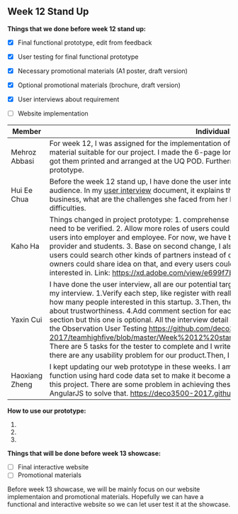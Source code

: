 ## Week 12 Stand Up
**Things that we done before week 12 stand up:**

- [x]  Final functional prototype, edit from feedback
- [x]  User testing for final functional prototype 
- [x]  Necessary promotional materials (A1 poster, draft version)
- [x]  Optional promotional materials (brochure, draft version)
- [x]  User interviews about requirement 
- [ ]  Website implementation


Member  | Individual work done
--- | ---
Mehroz Abbasi | For week 12, I was assigned for the implementation of promotion materials after careful consideration of the material suitable for our project. I made the 6-page long project brochure and an A1 poster as required. I also got them printed and arranged at the UQ POD. Furthermore, I wrote the instructions on how to use the prototype. 
Hui Ee Chua | Before the week 12 stand up, I have done the user interview and user testing with our potential target audience. In my [user interview](https://github.com/deco3500-2017/teamhighfive/blob/master/Week%2012%20stand%20up/User_interview_%26_testing.md) document, it explains the user background, her process of starting up a new business, what are the challenges she faced from her business and what is her plan for solving these difficulties. 
Kaho Ha | Things changed in project prototype: 1. comprehense registration page to be more detail, and users ID or IC need to be verified. 2. Allow more roles of users could involve in our website, previously we only categorise users into employer and employee. For now, we have business owner, business seeker, investor, service provider and students. 3. Base on second change, I also implement more pages about skill search pages. users could search other kinds of partners instead of only job seekers. 4. In discussion forum, business owners could share idea on that, and every users could leave their comments and click 'like' if they fall interested in. Link: https://xd.adobe.com/view/e699f7b7-7a29-40a6-b1e5-e881c11f6ed1/
Yaxin Cui | I have done the user interview, all are our potential target audience. And here are the useful feedback from my interview. 1.Verify each step, like register with really IC, verify the certificate. 2.Build a like button show how many people interested in this startup.  3.Then, the user can use more service if they have higher credit about trustworthiness. 4.Add comment section for each startup post. 5.Next, it can have one more feedback section but this one is optional. All the interview detail and summary can be found in [there](https://github.com/deco3500-2017/teamhighfive/blob/master/Week%2012%20stand%20up/User%20interview%20document_week12.pdf) And I have done the Observation User Testing  https://github.com/deco3500-2017/teamhighfive/blob/master/Week%2012%20stand%20up/Observation_Prototype_User%20Testing.pdf There are 5 tasks for the tester to complete and I write down the observation result in this doc, noted down if there are any usability problem for our product.Then, I also require the tester to complete the survey. 
Haoxiang Zheng | I kept updating our web prototype in these weeks. I am implementing the user login system and search function using hard code data set to make it become a revealable prototype. Since we won't use database in this project. There are some problem in achieving these effect. I am trying to use pure frontend code such as AngularJS to solve that. https://deco3500-2017.github.io/teamhighfive/




**How to use our prototype:**

1. 

2. 

3. 




**Things that will be done before week 13 showcase:**
- [ ] Final interactive website
- [ ] Promotional materials

Before week 13 showcase, we will be mainly focus on our website implementaion and promotional materials. Hopefully we can have a functional and interactive website so we can let user test it at the showcase. 

